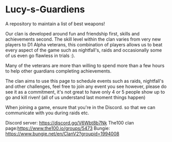 # Lucy-s-Guardiens
A repository to maintain a list of best weapons! 


Our clan is developed around fun and friendship first, skills and achievements second. The skill level within the clan varies from very new players to D1 Alpha veterans, this combination of players allows us to beat every aspect of the game such as nightfall's, raids and occasionally some of us even go flawless in trials :).

Many of the veterans are more than willing to spend more than a few hours to help other guardians completing achievements.

The clan aims to use this page to schedule events such as raids, nightfall's and other challenges, feel free to join any event you see however, please do see it as a commitment, it's not great to have only 4 or 5 people show up to go and kill riven! (all of us understand last moment things happen)

When joining a game, ensure that you're in the Discord. so that we can communicate with you during raids etc.

Discord server: https://discord.gg/V6Wbt8b7Nk
The100 clan page:https://www.the100.io/groups/5473
Bungie: https://www.bungie.net/en/ClanV2?groupid=1994008
